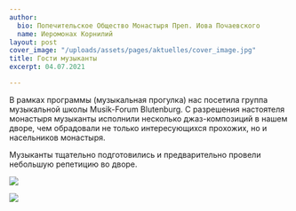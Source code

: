 ```yaml
---
author:
  bio: Попечительское Общество Монастыря Преп. Иова Почаевского
  name: Иеромонах Корнилий
layout: post
cover_image: "/uploads/assets/pages/aktuelles/cover_image.jpg"
title: Гости музыканты
excerpt: 04.07.2021

---
```

В рамках программы (музыкальная прогулка) нас посетила группа музыкальной школы Musik-Forum Blutenburg. С разрешения настоятеля монастыря музыканты исполнили несколько джаз-композиций в нашем дворе, чем обрадовали не только интересующихся прохожих, но и насельников монастыря.

Музыканты тщательно подготовились и предварительно провели небольшую репетицию во дворе.

![](https://res.cloudinary.com/hiobmon/image/upload/v1625813642/media/2021/photo_2021-07-07_16-05-40_oesey4.jpg)

![](https://res.cloudinary.com/hiobmon/image/upload/v1625813656/media/2021/photo_2021-07-07_16-05-42_pibxfh.jpg)